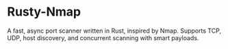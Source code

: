 # Rusty-Nmap
A fast, async port scanner written in Rust, inspired by Nmap. Supports TCP, UDP, host discovery, and concurrent scanning with smart payloads.
